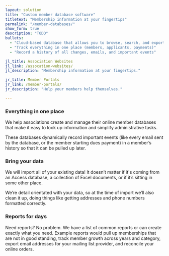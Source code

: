 ```yaml
---
layout: solution
title: "Custom member database software"
titletext: "Membership information at your fingertips"
permalink: "/member-databases/"
show_form: true
description: "TODO"
bullets:
  - "Cloud-based database that allows you to browse, search, and export"
  - "Track everything in one place (members, applicants, payments)"
  - "Record a history of all changes, emails, and important events"

jl_title: Association Websites
jl_link: /assocation-websites/
jl_description: "Membership information at your fingertips."

jr_title: Member Portals
jr_link: /member-portals/
jr_description: "Help your members help themselves."

---
```



### Everything in one place

We help associations create and manage their online member databases that make it easy to look up information and simplify administrative tasks.

These databases dynamically record important events (like every email sent by the database, or the member starting dues payment) in a member’s history so that it can be pulled up later.

### Bring your data

We will import all of your existing data! It doesn’t matter if it's coming from an Access database, a collection of Excel documents, or if it’s sitting in some other place.

We’re detail orientated with your data, so at the time of import we’ll also clean it up, doing things like getting addresses and phone numbers formatted correctly.

### Reports for days

Need reports? No problem. We have a list of common reports or can create exactly what you need. Example reports would pull up memberships that are not in good standing, track member growth across years and category, export email addresses for your mailing list provider, and reconcile your online orders.

